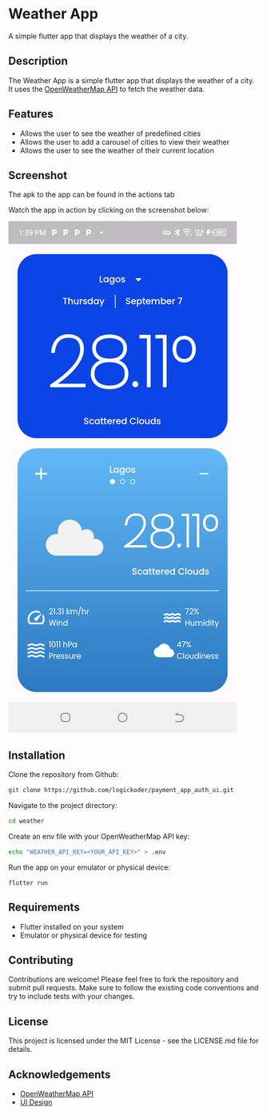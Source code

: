 # Weather App

A simple flutter app that displays the weather of a city.

## Description

The Weather App is a simple flutter app that displays the weather of a city. It uses
the [OpenWeatherMap API](https://openweathermap.org/api) to fetch the weather data.

## Features

- Allows the user to see the weather of predefined cities
- Allows the user to add a carousel of cities to view their weather
- Allows the user to see the weather of their current location

## Screenshot

The apk to the app can be found in the actions tab

Watch the app in action by clicking on the screenshot below:

[![App Demo](screenshots/screenshot.png)](screenshots/screenrecording.mp4 "App Demo")

## Installation

Clone the repository from Github:

``` bash
git clone https://github.com/logickoder/payment_app_auth_ui.git
```

Navigate to the project directory:

``` bash
cd weather
```

Create an env file with your OpenWeatherMap API key:

``` bash
echo "WEATHER_API_KEY=<YOUR_API_KEY>" > .env
```

Run the app on your emulator or physical device:

```arduino
flutter run
```

## Requirements

- Flutter installed on your system
- Emulator or physical device for testing

## Contributing

Contributions are welcome! Please feel free to fork the repository and submit pull requests. Make
sure to follow the existing code conventions and try to include tests with your changes.

## License

This project is licensed under the MIT License - see the LICENSE.md file for details.

## Acknowledgements

- [OpenWeatherMap API](https://openweathermap.org/api)
- [UI Design](https://www.figma.com/community/file/1047722264278445552)